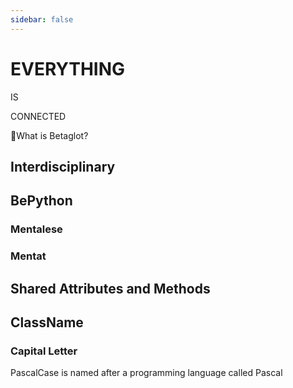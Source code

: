 ```yaml
---
sidebar: false
---
```


# <beta>EVERYTHING</beta>

 <beta>IS</beta>

 <beta>CONNECTED</beta>

🔷<beta>What is Betaglot?</beta>

## Interdisciplinary

## BePython

### Mentalese

### Mentat

## Shared Attributes and Methods

## ClassName

### Capital Letter

PascalCase is named after a programming language called Pascal
